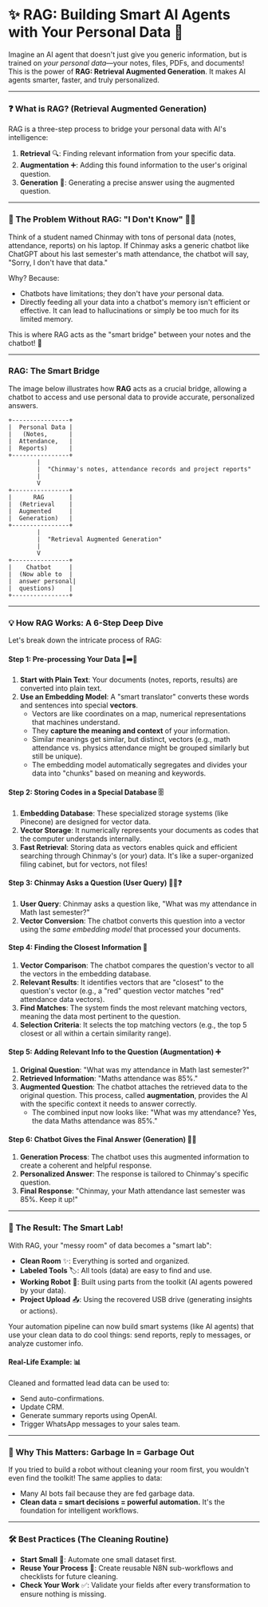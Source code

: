 # ✨ RAG: Building Smart AI Agents with Your Personal Data 🧠

Imagine an AI agent that doesn't just give you generic information, but is trained on _your personal data_—your notes, files, PDFs, and documents\! This is the power of **RAG: Retrieval Augmented Generation**. It makes AI agents smarter, faster, and truly personalized.

---

### ❓ What is RAG? (Retrieval Augmented Generation)

RAG is a three-step process to bridge your personal data with AI's intelligence:

1.  **Retrieval** 🔍: Finding relevant information from your specific data.
2.  **Augmentation** ➕: Adding this found information to the user's original question.
3.  **Generation** 💬: Generating a precise answer using the augmented question.

---

### 🚫 The Problem Without RAG: "I Don't Know" 🤷‍♀️

Think of a student named Chinmay with tons of personal data (notes, attendance, reports) on his laptop. If Chinmay asks a generic chatbot like ChatGPT about his last semester's math attendance, the chatbot will say, "Sorry, I don't have that data."

Why? Because:

- Chatbots have limitations; they don't have _your_ personal data.
- Directly feeding all your data into a chatbot's memory isn't efficient or effective. It can lead to hallucinations or simply be too much for its limited memory.

This is where RAG acts as the "smart bridge" between your notes and the chatbot\! 🌉

---

### **RAG: The Smart Bridge**

The image below illustrates how **RAG** acts as a crucial bridge, allowing a chatbot to access and use personal data to provide accurate, personalized answers.

```
+----------------+
|  Personal Data |
|   (Notes,      |
|  Attendance,   |
|  Reports)      |
+----------------+
        |
        |  "Chinmay's notes, attendance records and project reports"
        |
        V
+----------------+
|      RAG       |
|  (Retrieval    |
|  Augmented     |
|  Generation)   |
+----------------+
        |
        |  "Retrieval Augmented Generation"
        |
        V
+----------------+
|    Chatbot     |
|  (Now able to  |
|  answer personal|
|  questions)    |
+----------------+
```

---

### 💡 How RAG Works: A 6-Step Deep Dive

Let's break down the intricate process of RAG:

#### **Step 1: Pre-processing Your Data** 📝➡️🔢

1.  **Start with Plain Text**: Your documents (notes, reports, results) are converted into plain text.
2.  **Use an Embedding Model**: A "smart translator" converts these words and sentences into special **vectors**.
    - Vectors are like coordinates on a map, numerical representations that machines understand.
    - They **capture the meaning and context** of your information.
    - Similar meanings get similar, but distinct, vectors (e.g., math attendance vs. physics attendance might be grouped similarly but still be unique).
    - The embedding model automatically segregates and divides your data into "chunks" based on meaning and keywords.

#### **Step 2: Storing Codes in a Special Database** 🗄️

1.  **Embedding Database**: These specialized storage systems (like Pinecone) are designed for vector data.
2.  **Vector Storage**: It numerically represents your documents as codes that the computer understands internally.
3.  **Fast Retrieval**: Storing data as vectors enables quick and efficient searching through Chinmay's (or your) data. It's like a super-organized filing cabinet, but for vectors, not files\!

#### **Step 3: Chinmay Asks a Question (User Query)** 🙋‍♂️❓

1.  **User Query**: Chinmay asks a question like, "What was my attendance in Math last semester?"
2.  **Vector Conversion**: The chatbot converts this question into a vector using the _same embedding model_ that processed your documents.

#### **Step 4: Finding the Closest Information** 🎯

1.  **Vector Comparison**: The chatbot compares the question's vector to all the vectors in the embedding database.
2.  **Relevant Results**: It identifies vectors that are "closest" to the question's vector (e.g., a "red" question vector matches "red" attendance data vectors).
3.  **Find Matches**: The system finds the most relevant matching vectors, meaning the data most pertinent to the question.
4.  **Selection Criteria**: It selects the top matching vectors (e.g., the top 5 closest or all within a certain similarity range).

#### **Step 5: Adding Relevant Info to the Question (Augmentation)** ➕

1.  **Original Question**: "What was my attendance in Math last semester?"
2.  **Retrieved Information**: "Maths attendance was 85%."
3.  **Augmented Question**: The chatbot attaches the retrieved data to the original question. This process, called **augmentation**, provides the AI with the specific context it needs to answer correctly.
    - The combined input now looks like: "What was my attendance? Yes, the data Maths attendance was 85%."

#### **Step 6: Chatbot Gives the Final Answer (Generation)** 💬✅

1.  **Generation Process**: The chatbot uses this augmented information to create a coherent and helpful response.
2.  **Personalized Answer**: The response is tailored to Chinmay's specific question.
3.  **Final Response**: "Chinmay, your Math attendance last semester was 85%. Keep it up\!"

---

### 🚀 The Result: The Smart Lab\!

With RAG, your "messy room" of data becomes a "smart lab":

- **Clean Room** ✨: Everything is sorted and organized.
- **Labeled Tools** 🏷️: All tools (data) are easy to find and use.
- **Working Robot** 🤖: Built using parts from the toolkit (AI agents powered by your data).
- **Project Upload** 📤: Using the recovered USB drive (generating insights or actions).

Your automation pipeline can now build smart systems (like AI agents) that use your clean data to do cool things: send reports, reply to messages, or analyze customer info.

#### **Real-Life Example:** 📊

Cleaned and formatted lead data can be used to:

- Send auto-confirmations.
- Update CRM.
- Generate summary reports using OpenAI.
- Trigger WhatsApp messages to your sales team.

---

### 🤔 Why This Matters: Garbage In = Garbage Out

If you tried to build a robot without cleaning your room first, you wouldn't even find the toolkit\! The same applies to data:

- Many AI bots fail because they are fed garbage data.
- **Clean data = smart decisions = powerful automation.** It's the foundation for intelligent workflows.

---

### 🛠️ Best Practices (The Cleaning Routine)

- **Start Small** 🌱: Automate one small dataset first.
- **Reuse Your Process** 🔄: Create reusable N8N sub-workflows and checklists for future cleaning.
- **Check Your Work** ✅: Validate your fields after every transformation to ensure nothing is missing.
